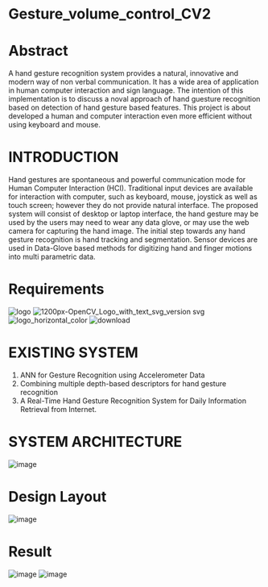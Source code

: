 # Gesture_volume_control_CV2

# Abstract
A hand gesture recognition system provides a natural, innovative and modern way of non verbal communication. It has a wide area of application in human computer interaction and sign language. The intention of this implementation is to discuss a noval approach of hand guesture recognition based on detection of hand gesture based features. This project is about developed a human and computer interaction even more efficient without using keyboard and mouse.

# INTRODUCTION
Hand gestures are spontaneous and powerful communication mode for Human Computer Interaction (HCI). Traditional input devices are available for interaction with computer, such as keyboard, mouse, joystick as well as touch screen; however they do not provide natural interface. The proposed system will consist of desktop or laptop interface, the hand gesture may be used by the users may need to wear any data glove, or may use the web camera for capturing the hand image. The initial step towards any hand gesture recognition is hand tracking and segmentation. Sensor devices are used in Data-Glove based methods for digitizing hand and finger motions into multi parametric data.

# Requirements
![logo](https://user-images.githubusercontent.com/74816597/162115691-8961fa8f-185d-4057-90a5-f5bd4930840d.png)
![1200px-OpenCV_Logo_with_text_svg_version svg](https://user-images.githubusercontent.com/74816597/162113446-b9890016-da6b-441d-a06e-cac5b1149075.png)
![logo_horizontal_color](https://user-images.githubusercontent.com/74816597/162113630-cd47f74d-614c-4a86-a802-9453a6ddbcdb.png)
![download](https://user-images.githubusercontent.com/74816597/162113822-87e87bd8-ba25-483e-ba50-f381bd2bf891.png)


# EXISTING SYSTEM
1. ANN for Gesture Recognition using Accelerometer Data
2. Combining multiple depth-based descriptors for hand gesture recognition
3. A Real-Time Hand Gesture Recognition System for Daily Information Retrieval from Internet.

# SYSTEM ARCHITECTURE
![image](https://user-images.githubusercontent.com/74816597/162113157-b8b93d21-3d4f-47ff-810f-c8b7b42c89bd.png)

# Design Layout
![image](https://user-images.githubusercontent.com/74816597/162113556-9b22fe90-af71-4087-8a6a-7820c18bb36b.png)


# Result
![image](https://user-images.githubusercontent.com/74816597/162113219-929e377c-3817-4067-b01e-d89f89df18d3.png)
![image](https://user-images.githubusercontent.com/74816597/162113234-f0e40278-e6b7-4474-b9f6-cf758a38cab3.png)
